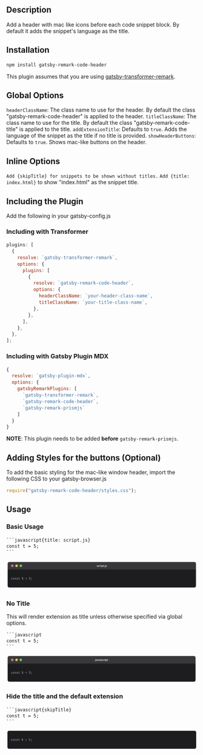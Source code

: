 ## Description

Add a header with mac like icons before each code snippet block. By default it adds the snippet's language as the title.

## Installation

```bash
npm install gatsby-remark-code-header
```

This plugin assumes that you are using [gatsby-transformer-remark](https://www.gatsbyjs.org/packages/gatsby-transformer-remark/).

## Global Options

`headerClassName`: The class name to use for the header. By default the class "gatsby-remark-code-header" is applied to the header.
`titleClassName`: The class name to use for the title. By default the class "gatsby-remark-code-title" is applied to the title.
`addExtensionTitle`: Defaults to `true`. Adds the language of the snippet as the title if no title is provided.
`showHeaderButtons`: Defaults to `true`. Shows mac-like buttons on the header.

## Inline Options

`Add {skipTitle} for snippets to be shown without titles.`
`Add {title: index.html}` to show "index.html" as the snippet title.

## Including the Plugin

Add the following in your gatsby-config.js

### Including with Transformer

```js
plugins: [
  {
    resolve: `gatsby-transformer-remark`,
    options: {
      plugins: [
        {
          resolve: `gatsby-remark-code-header`,
          options: {
            headerClassName: `your-header-class-name`,
            titleClassName: `your-title-class-name`,
          },
        },
      ],
    },
  },
];
```

### Including with Gatsby Plugin MDX

```js
{
  resolve: `gatsby-plugin-mdx`,
  options: {
    gatsbyRemarkPlugins: [
      `gatsby-transformer-remark`,
      `gatsby-remark-code-header`,
      `gatsby-remark-prismjs`
    ]
  }
}
```

**NOTE**: This plugin needs to be added **before** `gatsby-remark-prismjs`.

## Adding Styles for the buttons (Optional)

To add the basic styling for the mac-like window header, import the following CSS to your gatsby-browser.js

```js
require("gatsby-remark-code-header/styles.css");
```

## Usage

### Basic Usage

````
```javascript{title: script.js}
const t = 5;
```
````

![Basic Header Example](./images/title.png)

### No Title

This will render extension as title unless otherwise specified via global options.

````
```javascript
const t = 5;
```
````

![Default Title Example](./images/default.png)

### Hide the title and the default extension

````
```javascript{skipTitle}
const t = 5;
```
````

![No Header Example](./images/skip-title.png)
